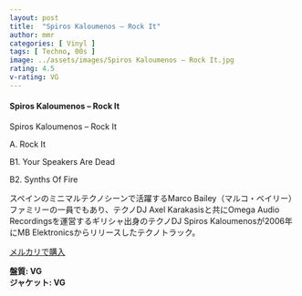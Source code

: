 ```yaml
---
layout: post
title:  "Spiros Kaloumenos – Rock It"
author: mmr
categories: [ Vinyl ]
tags: [ Techno, 00s ]
image: ../assets/images/Spiros Kaloumenos – Rock It.jpg
rating: 4.5
v-rating: VG
---
```


#### Spiros Kaloumenos – Rock It

Spiros Kaloumenos – Rock It

A. Rock It

B1. Your Speakers Are Dead

B2. Synths Of Fire

スペインのミニマルテクノシーンで活躍するMarco Bailey（マルコ・ベイリー）ファミリーの一員でもあり、テクノDJ Axel Karakasisと共にOmega Audio Recordingsを運営するギリシャ出身のテクノDJ Spiros Kaloumenosが2006年にMB Elektronicsからリリースしたテクノトラック。

[メルカリで購入](https://jp.mercari.com/item/m53116919196?afid=6142608987)

<div class="mt-4 mb-4 d-flex align-items-center">
<strong class="mr-1">盤質: VG</strong>
</div>
<div class="mt-4 mb-4 d-flex align-items-center">
<strong class="mr-1">ジャケット: VG</strong>
</div>
